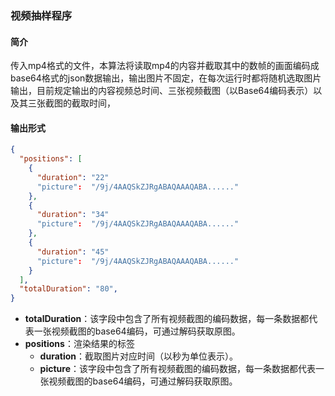 ### 视频抽样程序



#### 简介

传入mp4格式的文件，本算法将读取mp4的内容并截取其中的数帧的画面编码成base64格式的json数据输出，输出图片不固定，在每次运行时都将随机选取图片输出，目前规定输出的内容视频总时间、三张视频截图（以Base64编码表示）以及其三张截图的截取时间，



#### 输出形式

```json
{
  "positions": [
    {
      "duration": "22"
      "picture":  "/9j/4AAQSkZJRgABAQAAAQABA......"
    },
    {
      "duration": "34" 
      "picture":  "/9j/4AAQSkZJRgABAQAAAQABA......"
    },
    {
      "duration": "45"
      "picture":  "/9j/4AAQSkZJRgABAQAAAQABA......"
    }
  ],
  "totalDuration": "80", 
}
```



- **totalDuration**：该字段中包含了所有视频截图的编码数据，每一条数据都代表一张视频截图的base64编码，可通过解码获取原图。
- **positions**：渲染结果的标签
  - **duration**：截取图片对应时间（以秒为单位表示）。
  - **picture**：该字段中包含了所有视频截图的编码数据，每一条数据都代表一张视频截图的base64编码，可通过解码获取原图。

